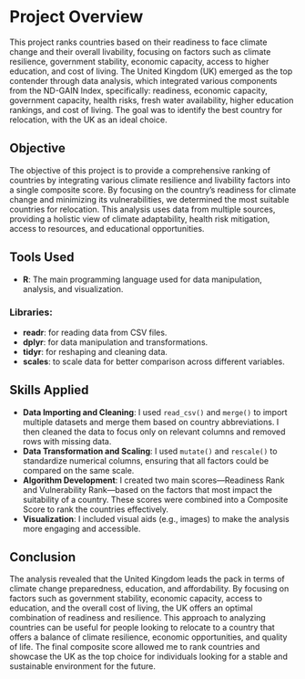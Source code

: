 # Project Overview
This project ranks countries based on their readiness to face climate change and their overall livability, focusing on factors such as climate resilience, government stability, economic capacity, access to higher education, and cost of living. The United Kingdom (UK) emerged as the top contender through data analysis, which integrated various components from the ND-GAIN Index, specifically: readiness, economic capacity, government capacity, health risks, fresh water availability, higher education rankings, and cost of living. The goal was to identify the best country for relocation, with the UK as an ideal choice.

## Objective
The objective of this project is to provide a comprehensive ranking of countries by integrating various climate resilience and livability factors into a single composite score. By focusing on the country’s readiness for climate change and minimizing its vulnerabilities, we determined the most suitable countries for relocation. This analysis uses data from multiple sources, providing a holistic view of climate adaptability, health risk mitigation, access to resources, and educational opportunities.

## Tools Used
- **R**: The main programming language used for data manipulation, analysis, and visualization.

### Libraries:
- **readr**: for reading data from CSV files.
- **dplyr**: for data manipulation and transformations.
- **tidyr**: for reshaping and cleaning data.
- **scales**: to scale data for better comparison across different variables.

## Skills Applied
- **Data Importing and Cleaning**: I used `read_csv()` and `merge()` to import multiple datasets and merge them based on country abbreviations. I then cleaned the data to focus only on relevant columns and removed rows with missing data.
- **Data Transformation and Scaling**: I used `mutate()` and `rescale()` to standardize numerical columns, ensuring that all factors could be compared on the same scale.
- **Algorithm Development**: I created two main scores—Readiness Rank and Vulnerability Rank—based on the factors that most impact the suitability of a country. These scores were combined into a Composite Score to rank the countries effectively.
- **Visualization**: I included visual aids (e.g., images) to make the analysis more engaging and accessible.

## Conclusion
The analysis revealed that the United Kingdom leads the pack in terms of climate change preparedness, education, and affordability. By focusing on factors such as government stability, economic capacity, access to education, and the overall cost of living, the UK offers an optimal combination of readiness and resilience. This approach to analyzing countries can be useful for people looking to relocate to a country that offers a balance of climate resilience, economic opportunities, and quality of life. The final composite score allowed me to rank countries and showcase the UK as the top choice for individuals looking for a stable and sustainable environment for the future.
